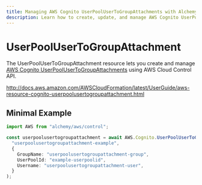 ```yaml
---
title: Managing AWS Cognito UserPoolUserToGroupAttachments with Alchemy
description: Learn how to create, update, and manage AWS Cognito UserPoolUserToGroupAttachments using Alchemy Cloud Control.
---
```


# UserPoolUserToGroupAttachment

The UserPoolUserToGroupAttachment resource lets you create and manage [AWS Cognito UserPoolUserToGroupAttachments](https://docs.aws.amazon.com/cognito/latest/userguide/) using AWS Cloud Control API.

http://docs.aws.amazon.com/AWSCloudFormation/latest/UserGuide/aws-resource-cognito-userpoolusertogroupattachment.html

## Minimal Example

```ts
import AWS from "alchemy/aws/control";

const userpoolusertogroupattachment = await AWS.Cognito.UserPoolUserToGroupAttachment(
  "userpoolusertogroupattachment-example",
  {
    GroupName: "userpoolusertogroupattachment-group",
    UserPoolId: "example-userpoolid",
    Username: "userpoolusertogroupattachment-user",
  }
);
```

